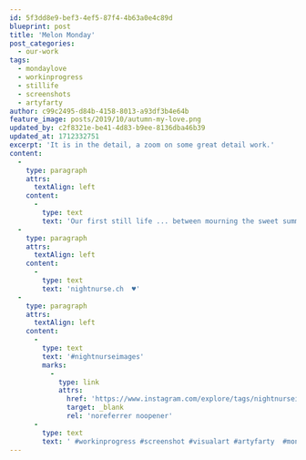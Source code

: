 ```yaml
---
id: 5f3dd8e9-bef3-4ef5-87f4-4b63a0e4c89d
blueprint: post
title: 'Melon Monday'
post_categories:
  - our-work
tags:
  - mondaylove
  - workinprogress
  - stillife
  - screenshots
  - artyfarty
author: c99c2495-d84b-4158-8013-a93df3b4e64b
feature_image: posts/2019/10/autumn-my-love.png
updated_by: c2f8321e-be41-4d83-b9ee-8136dba46b39
updated_at: 1712332751
excerpt: 'It is in the detail, a zoom on some great detail work.'
content:
  -
    type: paragraph
    attrs:
      textAlign: left
    content:
      -
        type: text
        text: 'Our first still life ... between mourning the sweet summer afternoon bliss and welcoming cozy autumness.  Happy Melon Monday out there.'
  -
    type: paragraph
    attrs:
      textAlign: left
    content:
      -
        type: text
        text: 'nightnurse.ch  ♥︎'
  -
    type: paragraph
    attrs:
      textAlign: left
    content:
      -
        type: text
        text: '#nightnurseimages'
        marks:
          -
            type: link
            attrs:
              href: 'https://www.instagram.com/explore/tags/nightnurseimages/'
              target: _blank
              rel: 'noreferrer noopener'
      -
        type: text
        text: ' #workinprogress #screenshot #visualart #artyfarty  #mondaylove #stillife'
---
```

